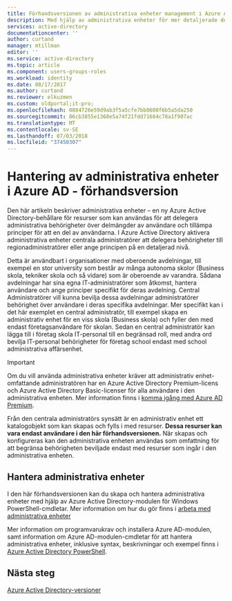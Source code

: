 ```yaml
---
title: Förhandsversionen av administrativa enheter management i Azure Active Directory
description: Med hjälp av administrativa enheter för mer detaljerade delegeringen av behörigheter i Azure Active Directory
services: active-directory
documentationcenter: ''
author: curtand
manager: mtillman
editor: ''
ms.service: active-directory
ms.topic: article
ms.component: users-groups-roles
ms.workload: identity
ms.date: 08/17/2017
ms.author: curtand
ms.reviewer: elkuzmen
ms.custom: oldportal;it-pro;
ms.openlocfilehash: 0884726e59d9ab3f5a5cfe7bb0608f6b5a5da250
ms.sourcegitcommit: 86cb3855e1368e5a74f21fdd71684c78a1f907ac
ms.translationtype: MT
ms.contentlocale: sv-SE
ms.lasthandoff: 07/03/2018
ms.locfileid: "37450307"
---
```

# <a name="administrative-units-management-in-azure-ad---public-preview"></a>Hantering av administrativa enheter i Azure AD - förhandsversion
Den här artikeln beskriver administrativa enheter – en ny Azure Active Directory-behållare för resurser som kan användas för att delegera administrativa behörigheter över delmängder av användare och tillämpa principer för att en del av användarna. I Azure Active Directory aktivera administrativa enheter centrala administratörer att delegera behörigheter till regionadministratörer eller ange principen på en detaljerad nivå.

Detta är användbart i organisationer med oberoende avdelningar, till exempel en stor university som består av många autonoma skolor (Business skola, tekniker skola och så vidare) som är oberoende av varandra. Sådana avdelningar har sina egna IT-administratörer som åtkomst, hantera användare och ange principer specifikt för deras avdelning. Central Administratörer vill kunna bevilja dessa avdelningar administratörer behörighet över användare i deras specifika avdelningar. Mer specifikt kan i det här exemplet en central administratör, till exempel skapa en administrativ enhet för en viss skola (Business skola) och fyller den med endast företagsanvändare för skolan. Sedan en central administratör kan lägga till i företag skola IT-personal till en begränsad roll, med andra ord bevilja IT-personal behörigheter för företag school endast med school administrativa affärsenhet.

> [!IMPORTANT]
> Om du vill använda administrativa enheter kräver att administrativ enhet-omfattande administratören har en Azure Active Directory Premium-licens och Azure Active Directory Basic-licenser för alla användare i den administrativa enheten. Mer information finns i [komma igång med Azure AD Premium](../fundamentals/active-directory-get-started-premium.md).
>


Från den centrala administratörs synsätt är en administrativ enhet ett katalogobjekt som kan skapas och fylls i med resurser. **Dessa resurser kan vara endast användare i den här förhandsversionen.** När skapas och konfigureras kan den administrativa enheten användas som omfattning för att begränsa behörigheten beviljade endast med resurser som ingår i den administrativa enheten.

## <a name="managing-administrative-units"></a>Hantera administrativa enheter
I den här förhandsversionen kan du skapa och hantera administrativa enheter med hjälp av Azure Active Directory-modulen för Windows PowerShell-cmdletar. Mer information om hur du gör finns i [arbeta med administrativa enheter](https://docs.microsoft.com/powershell/azure/active-directory/working-with-administrative-units?view=azureadps-2.0)

Mer information om programvarukrav och installera Azure AD-modulen, samt information om Azure AD-modulen-cmdletar för att hantera administrativa enheter, inklusive syntax, beskrivningar och exempel finns i [Azure Active Directory PowerShell](https://docs.microsoft.com/powershell/azure/active-directory/overview?view=azureadps-2.0).

## <a name="next-steps"></a>Nästa steg
[Azure Active Directory-versioner](../fundamentals/active-directory-whatis.md)
